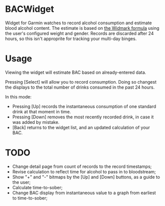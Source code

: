 # BACWidget
Widget for Garmin watches to record alcohol consumption and estimate blood alcohol content. The estimate is based on [the Widmark formula](https://en.wikipedia.org/wiki/Blood_alcohol_content#Estimation_by_intake) using the user's configured weight and gender. Records are discarded after 24 hours, so this isn't approprite for tracking your multi-day binges. 

# Usage
Viewing the widget will estimate BAC based on already-entered data. 

Pressing [Select] will allow you to record consumption. Doing so changest the displays to the total number of drinks consumed in the past 24 hours. 

In this mode:
* Pressing [Up] records the instantaneous consumption of one standard drink at that moment in time. 
* Pressing [Down] removes the most recently recorded drink, in case it was added by mistake. 
* [Back] returns to the widget list, and an updated calculation of your BAC. 

# TODO 
* Change detail page from count of records to the record timestamps;
* Revise calculation to reflect time for alcohol to pass in to bloodstream;
* Show "+" and "-" bitmaps by the [Up] and [Down] buttons, as a guide to the user;
* Calculate time-to-sober;
* Change BAC display from instantaneous value to a graph from earliest to time-to-sober;
